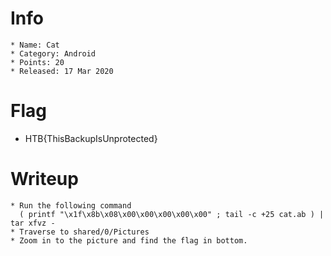 # Info
```
* Name: Cat
* Category: Android
* Points: 20
* Released: 17 Mar 2020
````
# Flag
* HTB{ThisBackupIsUnprotected}

# Writeup
```
* Run the following command
  ( printf "\x1f\x8b\x08\x00\x00\x00\x00\x00" ; tail -c +25 cat.ab ) |  tar xfvz -
* Traverse to shared/0/Pictures
* Zoom in to the picture and find the flag in bottom.
```

